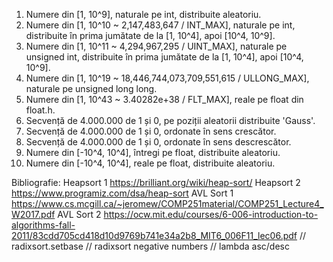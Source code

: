 1. Numere din [1, 10^9], naturale pe int, distribuite aleatoriu.
2. Numere din [1, 10^10 ~ 2,147,483,647 / INT_MAX], naturale pe int, distribuite în prima jumătate de la [1, 10^4], apoi [10^4, 10^9].
3. Numere din [1, 10^11 ~ 4,294,967,295 / UINT_MAX], naturale pe unsigned int, distribuite în prima jumătate de la [1, 10^4], apoi [10^4, 10^9].
4. Numere din [1, 10^19 ~ 18,446,744,073,709,551,615 / ULLONG_MAX], naturale pe unsigned long long.
5. Numere din [1, 10^43 ~ 3.40282e+38 / FLT_MAX], reale pe float din float.h.
6. Secvență de 4.000.000 de 1 și 0, pe poziții aleatorii distribuite 'Gauss'.
7. Secvență de 4.000.000 de 1 și 0, ordonate în sens crescător.
8. Secvență de 4.000.000 de 1 și 0, ordonate în sens descrescător.
9. Numere din [-10^4, 10^4], întregi pe float, distribuite aleatoriu.
10. Numere din [-10^4, 10^4], reale pe float, distribuite aleatoriu.


Bibliografie:
Heapsort 1 https://brilliant.org/wiki/heap-sort/
Heapsort 2 https://www.programiz.com/dsa/heap-sort
AVL Sort 1 https://www.cs.mcgill.ca/~jeromew/COMP251material/COMP251_Lecture4_W2017.pdf
AVL Sort 2 https://ocw.mit.edu/courses/6-006-introduction-to-algorithms-fall-2011/83cdd705cd418d10d9769b741e34a2b8_MIT6_006F11_lec06.pdf
// radixsort.setbase
// radixsort negative numbers
// lambda asc/desc